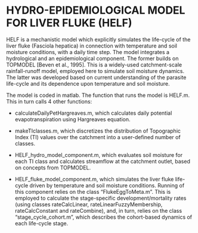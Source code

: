 # HYDRO-EPIDEMIOLOGICAL MODEL FOR LIVER FLUKE (HELF)

HELF is a mechanistic model which explicitly simulates the life-cycle of the liver fluke (Fasciola hepatica) in connection with temperature and soil moisture conditions, with a daily time step. The model integrates a hydrological and an epidemiological component. The former builds on TOPMODEL [Beven et al., 1995]. This is a widely-used catchment-scale rainfall-runoff model, employed here to simulate soil moisture dynamics. The latter was developed based on current understanding of the parasite life-cycle and its dependence upon temperature and soil moisture.

The model is coded in matlab. The function that runs the model is HELF.m. This in turn calls 4 other functions:

- calculateDailyPetHargreaves.m, which calculates daily potential evapotranspiration using Hargreaves equation.

- makeTIclasses.m, which discretizes the distribution of Topographic Index (TI) values over the catchment into a user-defined number of classes.

- HELF_hydro_model_component.m, which evaluates soil moisture for each TI class and calculates streamflow at the catchment outlet, based on concepts from TOPMODEL.

- HELF_fluke_model_component.m, which simulates the liver fluke life-cycle driven by temperature and soil moisture conditions. Running of this component relies on the class “FlukeEggToMeta.m”. This is employed to calculate the stage-specific development/mortality rates (using classes rateCalcLinear, rateLinearFuzzyMembership, rateCalcConstant and rateCombine), and, in turn, relies on the class “stage_cycle_cohort.m”, which describes the cohort-based dynamics of each life-cycle stage.
